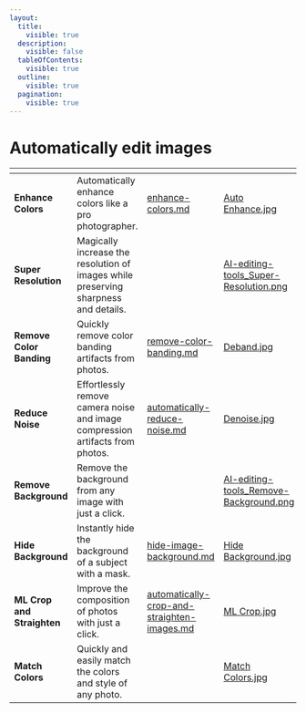 ```yaml
---
layout:
  title:
    visible: true
  description:
    visible: false
  tableOfContents:
    visible: true
  outline:
    visible: true
  pagination:
    visible: true
---
```


# Automatically edit images

<table data-view="cards"><thead><tr><th></th><th></th><th data-hidden data-card-target data-type="content-ref"></th><th data-hidden data-card-cover data-type="files"></th></tr></thead><tbody><tr><td><strong>Enhance Colors</strong></td><td>Automatically enhance colors like a pro photographer.        </td><td><a href="enhance-colors.md">enhance-colors.md</a></td><td><a href="../.gitbook/assets/Auto Enhance.jpg">Auto Enhance.jpg</a></td></tr><tr><td><strong>Super Resolution</strong></td><td>Magically increase the resolution of images while preserving sharpness and details.</td><td></td><td><a href="../.gitbook/assets/AI-editing-tools_Super-Resolution.png">AI-editing-tools_Super-Resolution.png</a></td></tr><tr><td><strong>Remove Color Banding</strong></td><td>Quickly remove color banding artifacts from photos.   </td><td><a href="remove-color-banding.md">remove-color-banding.md</a></td><td><a href="../.gitbook/assets/Deband.jpg">Deband.jpg</a></td></tr><tr><td><strong>Reduce Noise</strong></td><td>Effortlessly remove camera noise and image compression artifacts from photos.</td><td><a href="automatically-reduce-noise.md">automatically-reduce-noise.md</a></td><td><a href="../.gitbook/assets/Denoise.jpg">Denoise.jpg</a></td></tr><tr><td><strong>Remove Background</strong></td><td>Remove the background from any image with just a click.</td><td></td><td><a href="../.gitbook/assets/AI-editing-tools_Remove-Background.png">AI-editing-tools_Remove-Background.png</a></td></tr><tr><td><strong>Hide Background</strong></td><td>Instantly hide the background of a subject with a mask. </td><td><a href="hide-image-background.md">hide-image-background.md</a></td><td><a href="../.gitbook/assets/Hide Background.jpg">Hide Background.jpg</a></td></tr><tr><td><strong>ML Crop and Straighten</strong></td><td>Improve the composition of photos with just a click.</td><td><a href="automatically-crop-and-straighten-images.md">automatically-crop-and-straighten-images.md</a></td><td><a href="../.gitbook/assets/ML Crop.jpg">ML Crop.jpg</a></td></tr><tr><td><strong>Match Colors</strong></td><td>Quickly and easily match the colors and style of any photo.</td><td></td><td><a href="../.gitbook/assets/Match Colors.jpg">Match Colors.jpg</a></td></tr></tbody></table>
